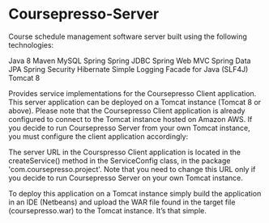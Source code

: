 # Coursepresso-Server

Course schedule management software server built using the following technologies:

Java 8
Maven
MySQL
Spring
Spring JDBC
Spring Web MVC
Spring Data JPA
Spring Security
Hibernate
Simple Logging Facade for Java (SLF4J)
Tomcat 8


Provides service implementations for the Coursepresso Client application.  This server application can be deployed on a Tomcat instance (Tomcat 8 or above).  Please note that the Coursepresso Client application is already configured to connect to the Tomcat instance hosted on Amazon AWS.  If you decide to run Coursepresso Server from your own Tomcat instance, you must configure the client application accordingly:

The server URL in the Courspresso Client application is located in the createService() method in the ServiceConfig class, in the package 'com.coursepresso.project'.  Note that you need to change this URL only if you decide to run Coursepresso Server on your own Tomcat instance.

To deploy this application on a Tomcat instance simply build the application in an IDE (Netbeans) and upload the WAR file found in the target file (coursepresso.war) to the Tomcat instance.  It’s that simple.
